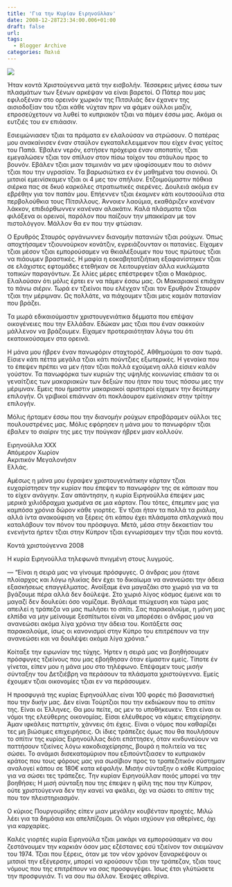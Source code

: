 ```yaml
---
title: 'Για την Κυρίαν Ειρηνούλλαν'
date: 2008-12-28T23:34:00.006+01:00
draft: false
url: 
tags:
  - Blogger Archive
categories: Παλιά
---
```


[![](https://blogger.googleusercontent.com/img/b/R29vZ2xl/AVvXsEiffC6XG7Xf_pw9L7s7cxnRnKVquBkOvjph4-dBmqMchIWAm781ycA9an4Y9CApBpIF9SgfZetqXNJubrUCUNL8l9v4AuvkKujXX74tlZn9ZWEqZYsUkwCEMFPnjKudtU212zbCby-kKSs/s400/refugee+1c+stamp+cyprus+1.jpg)](https://blogger.googleusercontent.com/img/b/R29vZ2xl/AVvXsEiffC6XG7Xf_pw9L7s7cxnRnKVquBkOvjph4-dBmqMchIWAm781ycA9an4Y9CApBpIF9SgfZetqXNJubrUCUNL8l9v4AuvkKujXX74tlZn9ZWEqZYsUkwCEMFPnjKudtU212zbCby-kKSs/s1600-h/refugee+1c+stamp+cyprus+1.jpg)  
  
Ήταν κοντά Χριστούγεννα μετά την εισβολήν. Τέσσερεις μήνες έσσω των πλασμάτων των ξένων αρκέψαν να είναι βαρετοί. O Πάτερ που μας εφιλοξέναν στο ορεινόν χωρκόν της Πιτσιλιάς δεν έχανεν της αισιοδοξίαν του τζιαι κάθε νύχταν πριν να φάμεν ούλλοι μαζίν, επροσεύχετουν να λυθεί το κυπριακόν τζιαι να πάμεν έσσω μας. Ακόμα οι ευτζιές του εν επιάασιν.  
  
Εσιειμώνιασεν τζιαι τα πράματα εν ελαλούσαν να στρώσουν. Ο πατέρας μου ανακαίνισεν έναν σταύλον εγκαταλελειμμενον που είχεν ένας γείτος του Παπά. Έβαλεν νερόν, εστήσεν πρόχειρα έναν αποπατίν, τζιαι εμεγαλώσεν τζιαι τον σπίλιον στον πίσω τοίχον του στάυλου προς το βουνόν. Εβάλεν τζιαι μιαν τσιμινιάν να μεν ιψοφίσουμεν που το σιόνιν τζιαι που την υγρασίαν. Τα βαρωσιώτικα εν έν μαθημένα του σιονιού. Οι μιτσιοί εμεινίσκαμεν τζιαι οι 4 μες τον σπήλιον. Ετζοιμούμαστιν πόθκια σιέρκα πας σε δκυό καρκόλες στρατιωτικές σιερένες. Δουλειά ακόμα εν εβρέθην για τον παπάν μου. Επήεννεν τζιαι έκαμνεν κάτι κουτσοούλια στα περβολούθκια τους Πίτσιλλους. Άννοιεν λαούμια, εκαθάριζεν κανέναν λάκκον, επιδιόρθωννεν κανέναν αλακάτιν. Καλά πλάσματα τζιαι φιλόξενα οι ορεινοί, παρόλον που παίζουν την μπακκίραν με τον πιστολόγγον. Μάλλον θα εν που την φτώσιαν.  
  
Ο Ερυθρός Σταυρός οργάνωννεν διανομήν πατανιών τζιαι ρούχων. Όπως αποχτήσαμεν τζιουνούρκον κονάτζιν, εγρειάζουνταν οι πατανίες. Είχαμεν τζιαι μέσον τζιαι εμπορούσαμεν να θκιαλέξουμεν που τους πρώτους τζιαι να πιάουμεν βραστικές. Η μαφία η εοκαβητατζιήτικη εξαφανίστηκεν τζιαι σε ελάχιστες εφτομάδες ετεθήκαν σε λειτουργείαν άλλα κυκλώματα τοπικών παραγόντων. Σε λλίες μέρες επέστρεφεν τζιαι ο Μακάριος. Ελαλούσαν ότι μόλις έρτει εν να πάμεν έσσω μας. Οι Μακαριακοί επιάχαν το πάνω σιέριν. Τωρά εν τζιείνοι που ελέγχαν τζιαι τον Ερυθρόν Σταυρόν τζιαι την μέριμναν. Ως πολλάτε, να πιάχουμεν τζιαι μεις καμιάν πατανίαν που βράζει.  
  
Τα μωρά εδικαιούμαστιν χριστουγενιάτικα δέμματα που επέψαν οικογένειες που την Ελλάδαν. Εδώκαν μας τζιαι που έναν σακκούιν μάλλενον να βράζουμεν. Είχαμεν προτεραιότηταν λόγω του ότι εκατοικούσαμεν στα ορεινά.  
  
Η μάνα μου ήβρεν έναν πανωφόριν σταχτορόζ. Αθθημούμαι το σαν τωρά. Είσιεν κάτι πέττα μεγάλα τζιαι κάτι πούντζιες εξωτερικές. Η γεναίκα που το έπεψεν πρέπει να μεν ήταν τζιαι πολλά εχούμενη αλλά είσιεν καλόν γούστον. Τα πανωφόρκα των κυριών της υψηλής κοινωνίας επιάαν τα οι γεναίτζιες των μακαριακών των δεξιών που ήταν που τους πόσσω μες την μέριμναν. Εμεις που ήμαστιν μακαριακοί αριστεροί είχαμεν την δεύτερην επιλογήν. Οι γριβικοί επιάνναν ότι ποκλάουρον εμείνισκεν στην τρίτην επιλογήν.  
  
Μόλις ήρταμεν έσσω που την διανομήν ρούχων επροβάραμεν ούλλοι τες πουλουστρένες μας. Μόλις εφόρησεν η μάνα μου το πανωφόριν τζιαι έβαλεν το σιαίριν της μες την πούγκαν ήβρεν μιαν κολλούν.  
  
Ειρηνούλλα ΧΧΧ  
Απόμερον Χωρίον  
Ακριτικόν Μεγαλονήσιν  
Ελλάς.  
  
Αμέσως η μάνα μου έγραψεν χριστουγενιάτικην κάρταν τζιαι ευχαρίστησεν την κυρίαν που έπεψεν το πανωφόριν της σε κάποιαν που το είχεν ανάγγην. Σαν απάντησην, η κυρία Ειρηνούλλα έπεψεν μας μερικά χιλιόδραχμα χωσμένα σε μια κάρταν. Που τότες, έπεμπεν μας για καμπόσα χρόνια δώρον κάθε γιορτές. Έν τζιαι ήταν τα πολλά τα ριάλια, αλλά ίντα ανακούφιση να ξέρεις ότι κάπου έχει πλάσματα σπλαχνικά που καταλάβουν τον πόνον του πρόσφυγα. Μετά, μέσα στην δεκαετίαν του ενενήντα ήρτεν τζιαι στην Κύπρον τζιαι εγνωρίσαμεν την τζιαι που κοντά.  
  
Κοντά χριστούγεννα 2008  
  
Η κυρία Ειρηνούλλα τηλεφωνά πνιγμένη στους λυγμούς.  
  
— “Είναι η σειρά μας να γίνουμε πρόσφυγες. Ο άνδρας μου ήτανε πλοίαρχος και λόγω ηλικίας δεν έχει το δικαίωμα να ανανεώσει την άδεια εξασκήσεως επαγγέλματος. Ανοίξαμε ένα μαγαζάκι στο χωριό για να τα βγάζουμε πέρα αλλά δεν δούλεψε. Στο χωριό λίγος κόσμος έμεινε και το μαγαζί δεν δουλεύει όσο νομίζαμε. Βγάλαμε πτώχευση και τώρα μας απειλεί η τράπεζα να μας πωλήσει το σπίτι. Σας παρακαλούμε, η μόνη μας ελπίδα να μην μείνουμε ξεσπίτωτοι είναι να μπορέσει ο άνδρας μου να ανανεώσει ακόμα λίγα χρόνια την άδεια του. Κοιτάξετε σας παρακαλούμε, ίσως οι κανονισμοί στην Κύπρο του επιτρέπουν να την ανανεώσει και να δουλέψει ακόμα λίγα χρόνια.”  
  
Κοίταξε την ειρωνίαν της τύχης. Ήρτεν η σειρά μας να βοηθήσουμεν πρόσφυγες τζιείνους που μας εβοήθησαν όταν είμαστιν εμείς. Τίποτε έν γίνεται, είπεν μου η μάνα μου στο τηλέφωνο. Επέψαμεν τους μισήν σύνταξην του Δετζιέβρη να περάσουν τα πλάσματα χριστούγεννα. Εμείς έχουμεν τζιαι οικονομίες τζιαι εν να περάσουμεν.  
  
Η προσφυγιά της κυρίας Ειρηνούλλας είναι 100 φορές πιό βασανιστική που την δικήν μας. Δεν είναι Τούρτζιοι που την εκδιώκουν που το σπίτιν της. Είναι οι Έλληνες. Θα μου πείτε, ας μεν το υποθήκευκεν. Έτσι είναι οι νόμοι της ελεύθερης οικονομίας. Είσαι ελέυθερος να κάμεις επιχείρησην. Άμαν ιφκάλεις παττιρτίν, χάννεις ότι έχεις. Είναι ο νόμος που καθαρίζει τες μη βιώσιμες επιχειρήσεις. Οι ίδιες τράπεζες όμως που θα πουλήσουν το σπίτιν της κυρίας Ειρηνούλλας διότι επάττησεν, όταν κινδυνεύουν να παττήσουν τζιείνες λόγω κακοδιαχείρησης, βουρά η πολιτεία να τες σώσει. Το ανάμισι δισεκατομύριον που εξιπούντζιασεν το κυπριακόν κράτος που τους φόρους μας για σωσίβιον προς το τραπεζιτικόν σύστημαν αναλογεί κάπου σε 180€ κατα κέφαλήν. Μισήν σύνταξην ο κάθε Κυπραίος για να σώσει τες τράπεζες. Την κυρίαν Ειρηνούλλαν ποιός μπορεί να την βοηθήσει; Η μισή σύνταξη που της έπεψεν η φίλη της που την Κύπρον, ούτε χριστούγεννα δεν την κανεί να φκάλει, όχι να σώσει το σπίτιν της που τον πλειστηριασμόν.  
  
Ο κύριος Πουργουρίδης είπεν μιαν μεγάλην κουβένταν προχτές. Μιλώ λέει για τα δημόσια και απελπίζομαι. Οι νόμοι ισχύουν για αθερίνες, όχι για καρχαρίες.  
  
Καλές γιορτές κυρία Ειρηνούλα τζιαι μακάρι να εμπορούσαμεν να σου ζεστάνουμεν την καρκιάν όσον μας εζέστανες εσύ τζιείνον τον σιειμώναν του 1974. Τζιαι που ξέρεις, όταν με τον νέον χρόνον ξαναρκέψουν οι μιτσιοί την εξέγερσην, μπορεί να κρούσουν τζιαι την τράπεζαν, τζιαι τους νόμους που της επιτρέπουν να σας προσφυγέψει. Ίσως έτσι γλύτώσετε την προσφυγιάν. Τι να σου πω άλλον. Έκοψες αθερίνα.
